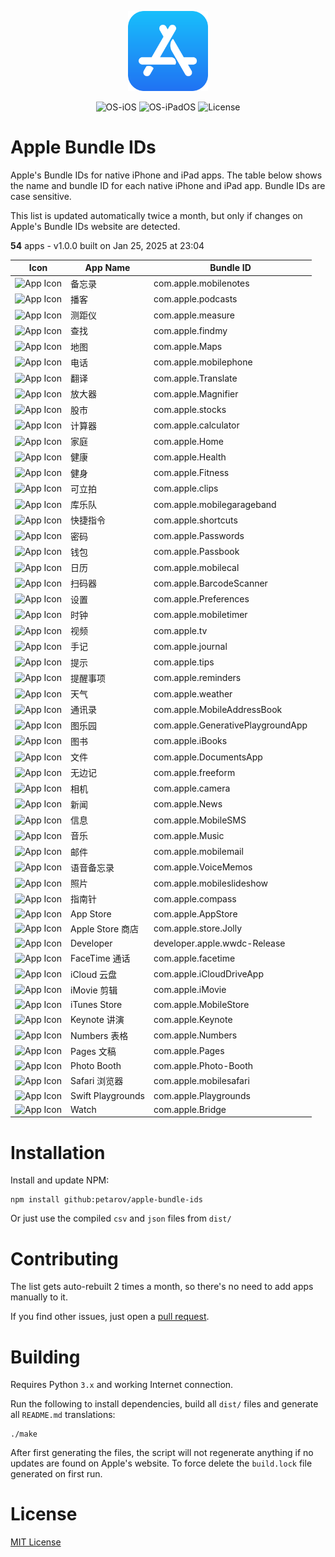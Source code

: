 <p align="center">
  <img src="../app-store.png" width="128"/>
</p>
<p align="center">
  <img alt="OS-iOS" src="https://img.shields.io/badge/iOS-gray?style=flat-square"/>
  <img alt="OS-iPadOS" src="https://img.shields.io/badge/iPadOS-gray?style=flat-square"/>
  <img alt="License" src="https://img.shields.io/github/license/petarov/google-app-ids?style=square">
</p>

# Apple Bundle IDs

Apple's Bundle IDs for native iPhone and iPad apps. The table below shows the name and bundle ID for each native iPhone and iPad app. Bundle IDs are case sensitive.

This list is updated automatically twice a month, but only if changes on Apple's Bundle IDs website are detected.

**54** apps - v1.0.0 built on Jan 25, 2025 at 23:04



| Icon | App Name | Bundle ID |
| --- | --- | --- |
| ![App Icon](https://help.apple.com/assets/6723B9B8B699CCA0A30A4425/6723B9C21B0110B75B0CB561/zh_CN/c0b2e5615a23beca598e9a389f2a8299.png) | 备忘录 |  com.apple.mobilenotes
| ![App Icon](https://help.apple.com/assets/6723B9B8B699CCA0A30A4425/6723B9C21B0110B75B0CB561/zh_CN/aa0d7270566902790647a2d674334fbb.png) | 播客 |  com.apple.podcasts
| ![App Icon](https://help.apple.com/assets/6723B9B8B699CCA0A30A4425/6723B9C21B0110B75B0CB561/zh_CN/63fa68e20397e9b04963deaaceed64fe.png) | 测距仪 |  com.apple.measure
| ![App Icon](https://help.apple.com/assets/6723B9B8B699CCA0A30A4425/6723B9C21B0110B75B0CB561/zh_CN/517f23fce6cb0ce5aa8c36bfa5cf5ce3.png) | 查找 |  com.apple.findmy
| ![App Icon](https://help.apple.com/assets/6723B9B8B699CCA0A30A4425/6723B9C21B0110B75B0CB561/zh_CN/21e8c59cd2f31008048b15875a0abc56.png) | 地图 |  com.apple.Maps
| ![App Icon](https://help.apple.com/assets/6723B9B8B699CCA0A30A4425/6723B9C21B0110B75B0CB561/zh_CN/4b79edee58737b87ad81195e6f3dd4da.png) | 电话 |  com.apple.mobilephone
| ![App Icon](https://help.apple.com/assets/6723B9B8B699CCA0A30A4425/6723B9C21B0110B75B0CB561/zh_CN/4b5d59237c84dd7436631525e8a6a3e4.png) | 翻译 |  com.apple.Translate
| ![App Icon](https://help.apple.com/assets/6723B9B8B699CCA0A30A4425/6723B9C21B0110B75B0CB561/zh_CN/3f46f04e5802f10fc0b0e8ec05a7a84a.png) | 放大器 |  com.apple.Magnifier
| ![App Icon](https://help.apple.com/assets/6723B9B8B699CCA0A30A4425/6723B9C21B0110B75B0CB561/zh_CN/903deff89ddd59acfbd8c6caab55a1bb.png) | 股市 |  com.apple.stocks
| ![App Icon](https://help.apple.com/assets/6723B9B8B699CCA0A30A4425/6723B9C21B0110B75B0CB561/zh_CN/7c97cffba40e56cf9e2ccde17c2fbc3a.png) | 计算器 |  com.apple.calculator
| ![App Icon](https://help.apple.com/assets/6723B9B8B699CCA0A30A4425/6723B9C21B0110B75B0CB561/zh_CN/01ef17ed118fde0508f256c8c7de5468.png) | 家庭 |  com.apple.Home
| ![App Icon](https://help.apple.com/assets/6723B9B8B699CCA0A30A4425/6723B9C21B0110B75B0CB561/zh_CN/b0b0ac1b1c7d6b411c5e8c61ef41aa87.png) | 健康 |  com.apple.Health
| ![App Icon](https://help.apple.com/assets/6723B9B8B699CCA0A30A4425/6723B9C21B0110B75B0CB561/zh_CN/a4f03fe8b7b21fa3160be027c203ed91.png) | 健身 |  com.apple.Fitness
| ![App Icon](https://help.apple.com/assets/6723B9B8B699CCA0A30A4425/6723B9C21B0110B75B0CB561/zh_CN/db4a600f94b01081bc7465360d1224d4.png) | 可立拍 |  com.apple.clips
| ![App Icon](https://help.apple.com/assets/6723B9B8B699CCA0A30A4425/6723B9C21B0110B75B0CB561/zh_CN/0f841429c6c8ee40503d92a613ae39bf.png) | 库乐队 |  com.apple.mobilegarageband
| ![App Icon](https://help.apple.com/assets/6723B9B8B699CCA0A30A4425/6723B9C21B0110B75B0CB561/zh_CN/4df05abf5b188d68885bccb1bcf2850f.png) | 快捷指令 |  com.apple.shortcuts
| ![App Icon](https://help.apple.com/assets/6723B9B8B699CCA0A30A4425/6723B9C21B0110B75B0CB561/zh_CN/a9577e5c83f469a17e56113042450600.png) | 密码 |  com.apple.Passwords
| ![App Icon](https://help.apple.com/assets/6723B9B8B699CCA0A30A4425/6723B9C21B0110B75B0CB561/zh_CN/226f3fa27b98e21cbfc3bcfb1567e5f5.png) | 钱包 |  com.apple.Passbook
| ![App Icon](https://help.apple.com/assets/6723B9B8B699CCA0A30A4425/6723B9C21B0110B75B0CB561/zh_CN/07eb8e5dbe68e54ef7f1939fd8ff8e58.png) | 日历 |  com.apple.mobilecal
| ![App Icon](https://help.apple.com/assets/6723B9B8B699CCA0A30A4425/6723B9C21B0110B75B0CB561/zh_CN/6d763bf7333100d4169805acf48af972.png) | 扫码器 |  com.apple.BarcodeScanner
| ![App Icon](https://help.apple.com/assets/6723B9B8B699CCA0A30A4425/6723B9C21B0110B75B0CB561/zh_CN/d30a5c899b4d74d638b75344df55241f.png) | 设置 |  com.apple.Preferences
| ![App Icon](https://help.apple.com/assets/6723B9B8B699CCA0A30A4425/6723B9C21B0110B75B0CB561/zh_CN/b14f3d8973d3ca1bfa9d5ea4027f63bb.png) | 时钟 |  com.apple.mobiletimer
| ![App Icon](https://help.apple.com/assets/6723B9B8B699CCA0A30A4425/6723B9C21B0110B75B0CB561/zh_CN/8e6906b1c11f413896b408e665fc0471.png) | 视频 |  com.apple.tv
| ![App Icon](https://help.apple.com/assets/6723B9B8B699CCA0A30A4425/6723B9C21B0110B75B0CB561/zh_CN/6fbb5e5edde48d5f12f870d5b2a51441.png) | 手记 |  com.apple.journal
| ![App Icon](https://help.apple.com/assets/6723B9B8B699CCA0A30A4425/6723B9C21B0110B75B0CB561/zh_CN/9cf29cf7a2549bbda39f06f3c2ea7001.png) | 提示 |  com.apple.tips
| ![App Icon](https://help.apple.com/assets/6723B9B8B699CCA0A30A4425/6723B9C21B0110B75B0CB561/zh_CN/b00f84807218a0d62cb0929f521c2516.png) | 提醒事项 |  com.apple.reminders
| ![App Icon](https://help.apple.com/assets/6723B9B8B699CCA0A30A4425/6723B9C21B0110B75B0CB561/zh_CN/6d6a684739e9f5f4e6fa917443006680.png) | 天气 |  com.apple.weather
| ![App Icon](https://help.apple.com/assets/6723B9B8B699CCA0A30A4425/6723B9C21B0110B75B0CB561/zh_CN/ed7c13771c0469d2ac8c43e15290f96e.png) | 通讯录 |  com.apple.MobileAddressBook
| ![App Icon](https://help.apple.com/assets/6723B9B8B699CCA0A30A4425/6723B9C21B0110B75B0CB561/zh_CN/a4e9cfb76cffda764ffd42814f24ad84.png) | 图乐园 |  com.apple.GenerativePlaygroundApp
| ![App Icon](https://help.apple.com/assets/6723B9B8B699CCA0A30A4425/6723B9C21B0110B75B0CB561/zh_CN/c88fa9ecbb6675a159f41495bb32828e.png) | 图书 |  com.apple.iBooks
| ![App Icon](https://help.apple.com/assets/6723B9B8B699CCA0A30A4425/6723B9C21B0110B75B0CB561/zh_CN/bbba03c60b17e15b9b3965610bb5113d.png) | 文件 |  com.apple.DocumentsApp
| ![App Icon](https://help.apple.com/assets/6723B9B8B699CCA0A30A4425/6723B9C21B0110B75B0CB561/zh_CN/2d4becfdf775f986b72c5aeabf88785c.png) | 无边记 |  com.apple.freeform
| ![App Icon](https://help.apple.com/assets/6723B9B8B699CCA0A30A4425/6723B9C21B0110B75B0CB561/zh_CN/852af75bbc61abf8ee80521e6e720a53.png) | 相机 |  com.apple.camera
| ![App Icon](https://help.apple.com/assets/6723B9B8B699CCA0A30A4425/6723B9C21B0110B75B0CB561/zh_CN/5902d4f959872384818a58ca6a1ae6d2.png) | 新闻 |  com.apple.News
| ![App Icon](https://help.apple.com/assets/6723B9B8B699CCA0A30A4425/6723B9C21B0110B75B0CB561/zh_CN/badc9485650ffe05e65b87247c1104e7.png) | 信息 |  com.apple.MobileSMS
| ![App Icon](https://help.apple.com/assets/6723B9B8B699CCA0A30A4425/6723B9C21B0110B75B0CB561/zh_CN/a694b0a32b8247797c9e95952f4e5df1.png) | 音乐 |  com.apple.Music
| ![App Icon](https://help.apple.com/assets/6723B9B8B699CCA0A30A4425/6723B9C21B0110B75B0CB561/zh_CN/aa62abf5cc9d0835a2c78f52d57361d1.png) | 邮件 |  com.apple.mobilemail
| ![App Icon](https://help.apple.com/assets/6723B9B8B699CCA0A30A4425/6723B9C21B0110B75B0CB561/zh_CN/34348da8f13ef5e7bcccd7f7603681b2.png) | 语音备忘录 |  com.apple.VoiceMemos
| ![App Icon](https://help.apple.com/assets/6723B9B8B699CCA0A30A4425/6723B9C21B0110B75B0CB561/zh_CN/98c461003313f2eba5a8e22b1c0645b3.png) | 照片 |  com.apple.mobileslideshow
| ![App Icon](https://help.apple.com/assets/6723B9B8B699CCA0A30A4425/6723B9C21B0110B75B0CB561/zh_CN/9b0fd77dd7bb2fd155a3105ae207c5cf.png) | 指南针 |  com.apple.compass
| ![App Icon](https://help.apple.com/assets/6723B9B8B699CCA0A30A4425/6723B9C21B0110B75B0CB561/zh_CN/96426e514e8d7a61582484074bcc45b8.png) | App Store |  com.apple.AppStore
| ![App Icon](https://help.apple.com/assets/6723B9B8B699CCA0A30A4425/6723B9C21B0110B75B0CB561/zh_CN/b2881b6dc934a86e35cabd5b1cea04d7.png) | Apple Store 商店 |  com.apple.store.Jolly
| ![App Icon](https://help.apple.com/assets/6723B9B8B699CCA0A30A4425/6723B9C21B0110B75B0CB561/zh_CN/5053f7e86ca80433daf81d6db7e3be94.png) | Developer |  developer.apple.wwdc-Release
| ![App Icon](https://help.apple.com/assets/6723B9B8B699CCA0A30A4425/6723B9C21B0110B75B0CB561/zh_CN/41f9ab48e1f232a876c8151d5ac0f624.png) | FaceTime 通话 |  com.apple.facetime
| ![App Icon](https://help.apple.com/assets/6723B9B8B699CCA0A30A4425/6723B9C21B0110B75B0CB561/zh_CN/c396f6a8b5dbddb3c16305d09dc50bf0.png) | iCloud 云盘 |  com.apple.iCloudDriveApp
| ![App Icon](https://help.apple.com/assets/6723B9B8B699CCA0A30A4425/6723B9C21B0110B75B0CB561/zh_CN/047cd8cc1ee8e11e23526c4e13d36b83.png) | iMovie 剪辑 |  com.apple.iMovie
| ![App Icon](https://help.apple.com/assets/6723B9B8B699CCA0A30A4425/6723B9C21B0110B75B0CB561/zh_CN/fc84d3f76f5e4c994a31a19bb20f8024.png) | iTunes Store |  com.apple.MobileStore
| ![App Icon](https://help.apple.com/assets/6723B9B8B699CCA0A30A4425/6723B9C21B0110B75B0CB561/zh_CN/99dec81ae642515ae23dda1df9ccf473.png) | Keynote 讲演 |  com.apple.Keynote
| ![App Icon](https://help.apple.com/assets/6723B9B8B699CCA0A30A4425/6723B9C21B0110B75B0CB561/zh_CN/1ad975d8d6d73976f28bd2989ff623e6.png) | Numbers 表格 |  com.apple.Numbers
| ![App Icon](https://help.apple.com/assets/6723B9B8B699CCA0A30A4425/6723B9C21B0110B75B0CB561/zh_CN/df93cc9c0b4eca27c6bda3ad27050405.png) | Pages 文稿 |  com.apple.Pages
| ![App Icon](https://help.apple.com/assets/6723B9B8B699CCA0A30A4425/6723B9C21B0110B75B0CB561/zh_CN/1f342434cb220654d752fc7e1a89c047.png) | Photo Booth |  com.apple.Photo-Booth
| ![App Icon](https://help.apple.com/assets/6723B9B8B699CCA0A30A4425/6723B9C21B0110B75B0CB561/zh_CN/164477f6e7625112669ec4331fe37ed6.png) | Safari 浏览器 |  com.apple.mobilesafari
| ![App Icon](https://help.apple.com/assets/6723B9B8B699CCA0A30A4425/6723B9C21B0110B75B0CB561/zh_CN/5fbf9f6dd414b51b287b39b6187e6a99.png) | Swift Playgrounds |  com.apple.Playgrounds
| ![App Icon](https://help.apple.com/assets/6723B9B8B699CCA0A30A4425/6723B9C21B0110B75B0CB561/zh_CN/88bbdf6763f0a0824b3ff636dd757e17.png) | Watch |  com.apple.Bridge


# Installation

Install and update NPM:

    npm install github:petarov/apple-bundle-ids

Or just use the compiled `csv` and `json` files from `dist/`

# Contributing

The list gets auto-rebuilt 2 times a month, so there's no need to add apps manually to it.

If you find other issues, just open a [pull request](https://github.com/petarov/apple-bundle-ids/pulls).

# Building

Requires Python `3.x` and working Internet connection.

Run the following to install dependencies, build all `dist/` files and generate all `README.md` translations:

    ./make

After first generating the files, the script will not regenerate anything if no updates are found on Apple's
website. To force delete the `build.lock` file generated on first run.

# License

[MIT License](LICENSE)
